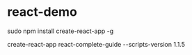 # react-demo
sudo npm install create-react-app -g

create-react-app react-complete-guide --scripts-version 1.1.5
